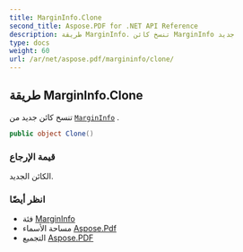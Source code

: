 ```yaml
---
title: MarginInfo.Clone
second_title: Aspose.PDF for .NET API Reference
description: طريقة MarginInfo. تنسخ كائن MarginInfo جديد
type: docs
weight: 60
url: /ar/net/aspose.pdf/margininfo/clone/
---
```

## طريقة MarginInfo.Clone

تنسخ كائن جديد من [`MarginInfo`](../) .

```csharp
public object Clone()
```

### قيمة الإرجاع

الكائن الجديد.

### انظر أيضًا

* فئة [MarginInfo](../)
* مساحة الأسماء [Aspose.Pdf](../../../aspose.pdf/)
* التجميع [Aspose.PDF](../../../)